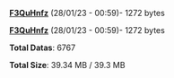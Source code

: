 [**F3QuHnfz**](/data/F3QuHnfz.txt) (28/01/23 - 00:59)- 1272 bytes

[**F3QuHnfz**](/data/F3QuHnfz.txt) (28/01/23 - 00:59)- 1272 bytes

**Total Datas**: 6767

**Total Size**: 39.34 MB / 39.3 MB